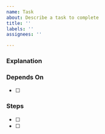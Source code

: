 ```yaml
---
name: Task
about: Describe a task to complete
title: ''
labels: ''
assignees: ''

---
```


### Explanation

### Depends On

- [ ]

### Steps

- [ ]
- [ ]
